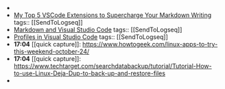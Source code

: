 -
- [My Top 5 VSCode Extensions to Supercharge Your Markdown Writing](https://mayashavin.com/articles/vscode-extensions-markdown-writing)
  tags:: [[SendToLogseq]]
- [Markdown and Visual Studio Code](https://code.visualstudio.com/Docs/languages/markdown)
  tags:: [[SendToLogseq]]
- [Profiles in Visual Studio Code](https://code.visualstudio.com/docs/configure/profiles#_doc-writer-profile-template)
  tags:: [[SendToLogseq]]
- **17:04** [[quick capture]]:  https://www.howtogeek.com/linux-apps-to-try-this-weekend-october-24/
- **17:04** [[quick capture]]:  https://www.techtarget.com/searchdatabackup/tutorial/Tutorial-How-to-use-Linux-Deja-Dup-to-back-up-and-restore-files
-